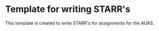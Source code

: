 # Template for writing STARR's
This template is created to write STARR's for assignments for the AUAS.
